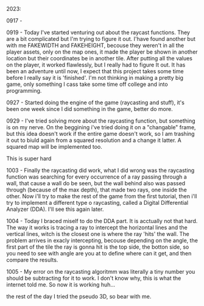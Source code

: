 2023:

0917 -

0919 - Today I've started venturing out about the 
raycast functions. They are a bit complicated but 
I'm trying to figure it out. I'have found another
but with me FAKEWIDTH and FAKEHEIGHT, becouse
they weren't in all the player assets, only on 
the map ones, it made the player be shown in 
another location but their coordinates be in 
another tile. After putting all the values on the 
player, it worked flawlessly, but I really had to 
figure It out. It has been an adventure until now,
I expect that this project takes some time before 
I really say it is 'finished'. I'm not thinking in
making a pretty big game, only something I cass 
take some time off college and into programming.

0927 - Started doing the engine of the game
(raycasting and stuff), it's been one week since I
did something in the game, better do more.

0929 - I've tried solving more about the raycasting 
function, but something is on my nerve. On the 
beggining i've tried doing it on a "changable" frame,
but this idea doesn't work if the entire game doesn't
work, so I am trashing it out to biuld again from a
squared resolution and a change it latter. A squared
map will be implemented too.

This is super hard

1003 - Finally the raycasting did work, what I did 
wrong was the raycasting function was searching for 
every occurrence of a ray passing through a wall, 
that cause a wall do be seen, but the wall behind 
also was passed through (because of the max depth),
that made two rays, one inside the other. Now i'll
try to make the rest of the game from the first 
tutorial, then i'll try to implement a different
type o raycasting, called a Digital Differential 
Analyzer (DDA). I'll see this again later. 

1004 - Today I braced miself to do the DDA part.
It is acctually not that hard. The way it works 
is tracing a ray to intercept the horizontal 
lines and the vertical lines, witch is the closest
one is where the ray 'hits' the wall. The problem 
arrives in exacly intercepting, becouse depending 
on the angle, the first part of the tile the ray 
is gonna hit is the top side, the botton side, so
you need to see with angle are you at to define 
where can it get, and then compare the results.

1005 - My error on the raycasting algoritmm was
literally a tiny number you should be subtracting
for it to work. I don't know why, this is what 
the internet told me. So now it is working huh...

the rest of the day I tried the pseudo 3D, so 
bear with me.

